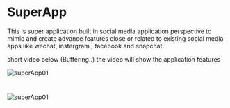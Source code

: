 # SuperApp
This is super application built in social media application perspective to mimic and create advance features close or related to existing social media apps like wechat, instergram , facebook and snapchat.

short video below (Buffering..) the video will show the application features 

![superApp01](https://raw.githubusercontent.com/SuperApp/blob/b689b24ffc22845b473b06bbdbaba75b712c8c3c/superApp01.gif)

#

![superApp01](https://github.com/brianlangay4/SuperApp/assets/67788456/f5ee0091-3736-42d8-9cf6-6a4219a5c86b)


